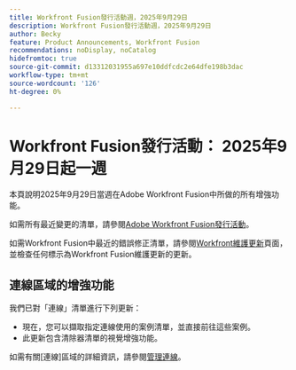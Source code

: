 ```yaml
---
title: Workfront Fusion發行活動週，2025年9月29日
description: Workfront Fusion發行活動週，2025年9月29日
author: Becky
feature: Product Announcements, Workfront Fusion
recommendations: noDisplay, noCatalog
hidefromtoc: true
source-git-commit: d13312031955a697e10ddfcdc2e64dfe198b3dac
workflow-type: tm+mt
source-wordcount: '126'
ht-degree: 0%

---
```


# Workfront Fusion發行活動： 2025年9月29日起一週

本頁說明2025年9月29日當週在Adobe Workfront Fusion中所做的所有增強功能。

如需所有最近變更的清單，請參閱[Adobe Workfront Fusion發行活動](/help/workfront-fusion/fusion-product-releases/fusion-release-activity.md)。

如需Workfront Fusion中最近的錯誤修正清單，請參閱[Workfront維護更新](https://experienceleague.adobe.com/en/docs/workfront-known-issues/releases/current-updates)頁面，並檢查任何標示為Workfront Fusion維護更新的更新。

## 連線區域的增強功能

我們已對「連線」清單進行下列更新：

* 現在，您可以擷取指定連線使用的案例清單，並直接前往這些案例。
* 此更新包含清除器清單的視覺增強功能。

如需有關[連線]區域的詳細資訊，請參閱[管理連線](/help/workfront-fusion/create-scenarios/connect-to-apps/manage-connections.md)。



